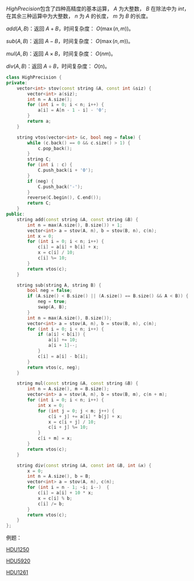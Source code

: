 $HighPrecision$​ 包含了四种高精度的基本运算， $A$ 为大整数， $B$ 在除法中为 $int$，在其余三种运算中为大整数， $n$ 为 $A$ 的长度， $m$ 为 $B$ 的长度。

$add(A, B)$：返回 $A + B$，时间复杂度： $O(\max(n,m))$。

$sub(A, B)$：返回 $A - B$，时间复杂度： $O(\max(n,m))$​。

$mul(A, B)$：返回 $A \times B$，时间复杂度： $O(nm)$​。

$div(A, B)$：返回 $A \div B$，时间复杂度： $O(n)$。

```C++
class HighPrecision {
private:
    vector<int> stov(const string &A, const int &siz) {
        vector<int> a(siz);
        int n = A.size();
        for (int i = 0; i < n; i++) {
            a[i] = A[n - 1 - i] - '0';
        }
        return a;
    }

    string vtos(vector<int> &c, bool neg = false) {
        while (c.back() == 0 && c.size() > 1) {
            c.pop_back();
        }
        string C;
        for (int i : c) {
            C.push_back(i + '0');
        }
        if (neg) {
            C.push_back('-');
        }
        reverse(C.begin(), C.end());
        return C;
    }
public:
    string add(const string &A, const string &B) {
        int n = max(A.size(), B.size()) + 1;
        vector<int> a = stov(A, n), b = stov(B, n), c(n);
        int x = 0;
        for (int i = 0; i < n; i++) {
            c[i] = a[i] + b[i] + x;
            x = c[i] / 10;
            c[i] %= 10;
        }
        return vtos(c);
    }

    string sub(string A, string B) {
        bool neg = false;
        if (A.size() < B.size() || (A.size() == B.size() && A < B)) {
            neg = true;
            swap(A, B);
        }
        int n = max(A.size(), B.size());
        vector<int> a = stov(A, n), b = stov(B, n), c(n);
        for (int i = 0; i < n; i++) {
            if (a[i] < b[i]) {
                a[i] += 10;
                a[i + 1]--;
            }
            c[i] = a[i] - b[i];
        }
        return vtos(c, neg);
    }

    string mul(const string &A, const string &B) {
        int n = A.size(), m = B.size();
        vector<int> a = stov(A, n), b = stov(B, m), c(n + m);
        for (int i = 0; i < n; i++) {
            int x = 0;
            for (int j = 0; j < m; j++) {
                c[i + j] += a[i] * b[j] + x;
                x = c[i + j] / 10;
                c[i + j] %= 10;
            }
            c[i + m] = x;
        }
        return vtos(c);
    }

    string div(const string &A, const int &B, int &x) {
        x = 0;
        int n = A.size(), b = B;
        vector<int> a = stov(A, n), c(n);
        for (int i = n - 1; ~i; i--)  {
            c[i] = a[i] + 10 * x;
            x = c[i] % b;
            c[i] /= b;
        }
        return vtos(c);
    }
};
```

例题：

[HDU1250](http://acm.hdu.edu.cn/showproblem.php?pid=1250)

[HDU5920](http://acm.hdu.edu.cn/showproblem.php?pid=5920)

[HDU1261](http://acm.hdu.edu.cn/showproblem.php?pid=1261)

